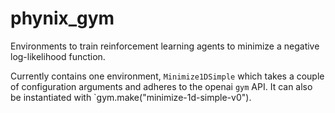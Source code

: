 # phynix_gym
Environments to train reinforcement learning agents to minimize a negative log-likelihood function.

Currently contains one environment, `Minimize1DSimple` which takes a couple of configuration arguments and adheres to the openai `gym` API. It can also be instantiated with  `gym.make("minimize-1d-simple-v0").
